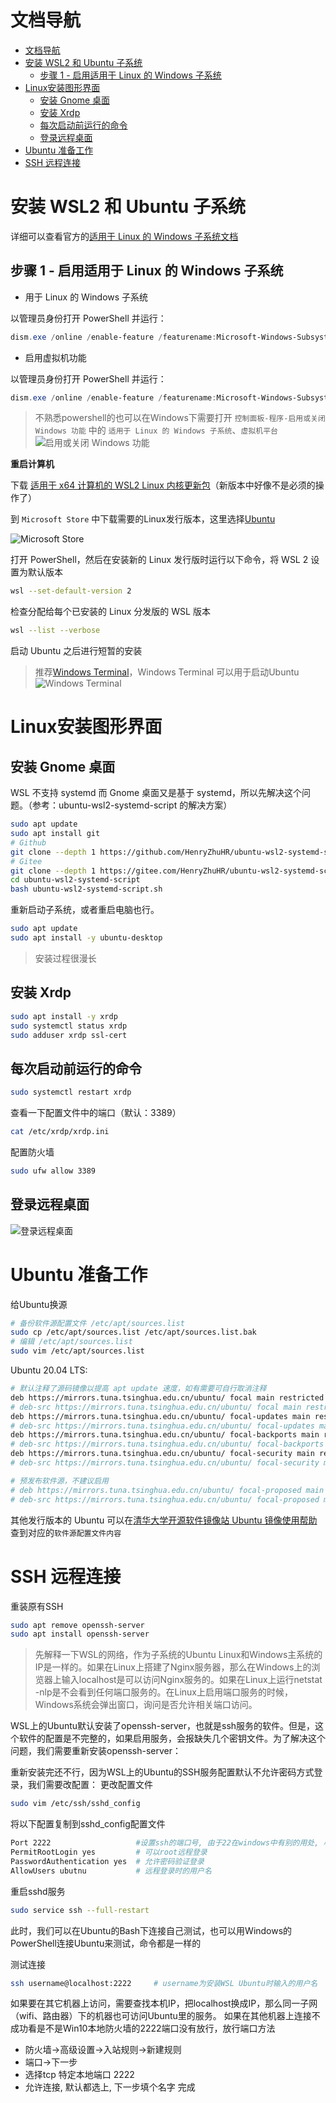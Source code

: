 # 文档导航
- [文档导航](#文档导航)
- [安装 WSL2 和 Ubuntu 子系统](#安装-wsl2-和-ubuntu-子系统)
  - [步骤 1 - 启用适用于 Linux 的 Windows 子系统](#步骤-1---启用适用于-linux-的-windows-子系统)
- [Linux安装图形界面](#linux安装图形界面)
  - [安装 Gnome 桌面](#安装-gnome-桌面)
  - [安装 Xrdp](#安装-xrdp)
  - [每次启动前运行的命令](#每次启动前运行的命令)
  - [登录远程桌面](#登录远程桌面)
- [Ubuntu 准备工作](#ubuntu-准备工作)
- [SSH 远程连接](#ssh-远程连接)

# 安装 WSL2 和 Ubuntu 子系统
详细可以查看官方的[适用于 Linux 的 Windows 子系统文档](https://docs.microsoft.com/zh-cn/windows/wsl/)

## 步骤 1 - 启用适用于 Linux 的 Windows 子系统
- 用于 Linux 的 Windows 子系统    

以管理员身份打开 PowerShell 并运行：
```powershell
dism.exe /online /enable-feature /featurename:Microsoft-Windows-Subsystem-Linux /all /norestart
```
- 启用虚拟机功能    

以管理员身份打开 PowerShell 并运行：
```powershell
dism.exe /online /enable-feature /featurename:Microsoft-Windows-Subsystem-Linux /all /norestart
```

> 不熟悉powershell的也可以在Windows下需要打开 `控制面板-程序-启用或关闭 Windows 功能` 中的 `适用于 Linux 的 Windows 子系统`、`虚拟机平台`
> ![启用或关闭 Windows 功能](img/启用或关闭%20Windows%20功能.png)

**重启计算机**

下载 [适用于 x64 计算机的 WSL2 Linux 内核更新包](https://wslstorestorage.blob.core.windows.net/wslblob/wsl_update_x64.msi)（新版本中好像不是必须的操作了）

到 `Microsoft Store` 中下载需要的Linux发行版本，这里选择[Ubuntu](https://www.microsoft.com/store/productId/9NBLGGH4MSV6)

![Microsoft Store](img/msstore-ubuntu.png)

打开 PowerShell，然后在安装新的 Linux 发行版时运行以下命令，将 WSL 2 设置为默认版本
```bash
wsl --set-default-version 2
```

检查分配给每个已安装的 Linux 分发版的 WSL 版本
```bash
wsl --list --verbose
```

启动 Ubuntu 之后进行短暂的安装

> 推荐[Windows Terminal](https://www.microsoft.com/store/productId/9N0DX20HK701)，Windows Terminal 可以用于启动Ubuntu
> ![Windows Terminal](img/windows-terminal.png)

# Linux安装图形界面
## 安装 Gnome 桌面
WSL 不支持 systemd 而 Gnome 桌面又是基于 systemd，所以先解决这个问题。（参考：ubuntu-wsl2-systemd-script 的解决方案）
```bash
sudo apt update
sudo apt install git
# Github
git clone --depth 1 https://github.com/HenryZhuHR/ubuntu-wsl2-systemd-script.git
# Gitee
git clone --depth 1 https://gitee.com/HenryZhuHR/ubuntu-wsl2-systemd-script
cd ubuntu-wsl2-systemd-script
bash ubuntu-wsl2-systemd-script.sh
```
重新启动子系统，或者重启电脑也行。

```bash
sudo apt update
sudo apt install -y ubuntu-desktop
```
> 安装过程很漫长


## 安装 Xrdp
```bash
sudo apt install -y xrdp
sudo systemctl status xrdp
sudo adduser xrdp ssl-cert
```

## 每次启动前运行的命令
```bash
sudo systemctl restart xrdp
```

查看一下配置文件中的端口（默认：3389）
```bash
cat /etc/xrdp/xrdp.ini
```

配置防火墙
```bash
sudo ufw allow 3389
```
## 登录远程桌面
![登录远程桌面](img/login_remote_desktop.png)

# Ubuntu 准备工作
给Ubuntu换源
```bash
# 备份软件源配置文件 /etc/apt/sources.list
sudo cp /etc/apt/sources.list /etc/apt/sources.list.bak
# 编辑 /etc/apt/sources.list
sudo vim /etc/apt/sources.list
```
Ubuntu 20.04 LTS:
```bash
# 默认注释了源码镜像以提高 apt update 速度，如有需要可自行取消注释
deb https://mirrors.tuna.tsinghua.edu.cn/ubuntu/ focal main restricted universe multiverse
# deb-src https://mirrors.tuna.tsinghua.edu.cn/ubuntu/ focal main restricted universe multiverse
deb https://mirrors.tuna.tsinghua.edu.cn/ubuntu/ focal-updates main restricted universe multiverse
# deb-src https://mirrors.tuna.tsinghua.edu.cn/ubuntu/ focal-updates main restricted universe multiverse
deb https://mirrors.tuna.tsinghua.edu.cn/ubuntu/ focal-backports main restricted universe multiverse
# deb-src https://mirrors.tuna.tsinghua.edu.cn/ubuntu/ focal-backports main restricted universe multiverse
deb https://mirrors.tuna.tsinghua.edu.cn/ubuntu/ focal-security main restricted universe multiverse
# deb-src https://mirrors.tuna.tsinghua.edu.cn/ubuntu/ focal-security main restricted universe multiverse

# 预发布软件源，不建议启用
# deb https://mirrors.tuna.tsinghua.edu.cn/ubuntu/ focal-proposed main restricted universe multiverse
# deb-src https://mirrors.tuna.tsinghua.edu.cn/ubuntu/ focal-proposed main restricted universe multiverse
```

其他发行版本的 Ubuntu 可以在[清华大学开源软件镜像站 Ubuntu 镜像使用帮助](https://mirror.tuna.tsinghua.edu.cn/help/ubuntu/) 查到对应的`软件源配置文件内容`


# SSH 远程连接

重装原有SSH
```bash
sudo apt remove openssh-server
sudo apt install openssh-server
```

> 先解释一下WSL的网络，作为子系统的Ubuntu Linux和Windows主系统的IP是一样的。如果在Linux上搭建了Nginx服务器，那么在Windows上的浏览器上输入localhost是可以访问Nginx服务的。如果在Linux上运行netstat -nlp是不会看到任何端口服务的。在Linux上启用端口服务的时候，Windows系统会弹出窗口，询问是否允许相关端口访问。

WSL上的Ubuntu默认安装了openssh-server，也就是ssh服务的软件。但是，这个软件的配置是不完整的，如果启用服务，会报缺失几个密钥文件。为了解决这个问题，我们需要重新安装openssh-server：

重新安装完还不行，因为WSL上的Ubuntu的SSH服务配置默认不允许密码方式登录，我们需要改配置：
更改配置文件
```bash
sudo vim /etc/ssh/sshd_config
```

将以下配置复制到sshd_config配置文件
```bash
Port 2222                   #设置ssh的端口号, 由于22在windows中有别的用处, 尽量不修改系统的端口号
PermitRootLogin yes         # 可以root远程登录
PasswordAuthentication yes  # 允许密码验证登录
AllowUsers ubutnu           # 远程登录时的用户名
```

重启sshd服务
```bash
sudo service ssh --full-restart
```

此时，我们可以在Ubuntu的Bash下连接自己测试，也可以用Windows的PowerShell连接Ubuntu来测试，命令都是一样的

测试连接
```bash
ssh username@localhost:2222 	# username为安装WSL Ubuntu时输入的用户名
```
如果要在其它机器上访问，需要查找本机IP，把localhost换成IP，那么同一子网（wifi、路由器）下的机器也可访问Ubuntu里的服务。
如果在其他机器上连接不成功看是不是Win10本地防火墙的2222端口没有放行，放行端口方法

- 防火墙->高级设置->入站规则->新建规则
- 端口->下一步
- 选择tcp 特定本地端口 2222
- 允许连接, 默认都选上, 下一步填个名字 完成